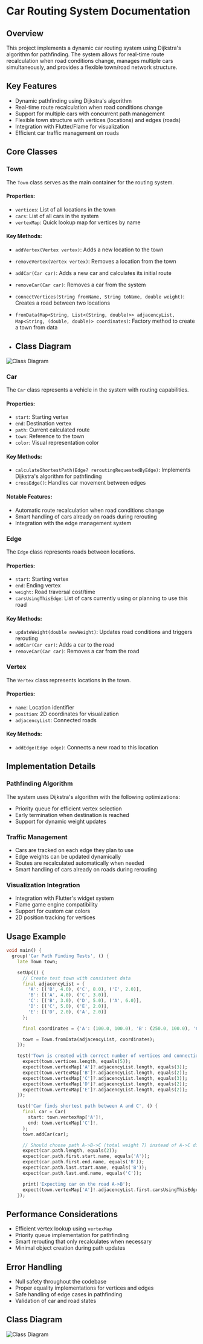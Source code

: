 # Car Routing System Documentation

## Overview
This project implements a dynamic car routing system using Dijkstra's algorithm for pathfinding. The system allows for real-time route recalculation when road conditions change, manages multiple cars simultaneously, and provides a flexible town/road network structure.

## Key Features
- Dynamic pathfinding using Dijkstra's algorithm
- Real-time route recalculation when road conditions change
- Support for multiple cars with concurrent path management
- Flexible town structure with vertices (locations) and edges (roads)
- Integration with Flutter/Flame for visualization
- Efficient car traffic management on roads

## Core Classes

### Town
The `Town` class serves as the main container for the routing system.

#### Properties:
- `vertices`: List of all locations in the town
- `cars`: List of all cars in the system
- `vertexMap`: Quick lookup map for vertices by name

#### Key Methods:
- `addVertex(Vertex vertex)`: Adds a new location to the town
- `removeVertex(Vertex vertex)`: Removes a location from the town
- `addCar(Car car)`: Adds a new car and calculates its initial route
- `removeCar(Car car)`: Removes a car from the system
- `connectVertices(String fromName, String toName, double weight)`: Creates a road between two locations
- `fromData(Map<String, List<(String, double)>> adjacencyList, Map<String, (double, double)> coordinates)`: Factory method to create a town from data

- ## Class Diagram

![Class Diagram](classes.jpg)

### Car
The `Car` class represents a vehicle in the system with routing capabilities.

#### Properties:
- `start`: Starting vertex
- `end`: Destination vertex
- `path`: Current calculated route
- `town`: Reference to the town
- `color`: Visual representation color

#### Key Methods:
- `calculateShortestPath(Edge? reroutingRequestedByEdge)`: Implements Dijkstra's algorithm for pathfinding
- `crossEdge()`: Handles car movement between edges

#### Notable Features:
- Automatic route recalculation when road conditions change
- Smart handling of cars already on roads during rerouting
- Integration with the edge management system

### Edge
The `Edge` class represents roads between locations.

#### Properties:
- `start`: Starting vertex
- `end`: Ending vertex
- `weight`: Road traversal cost/time
- `carsUsingThisEdge`: List of cars currently using or planning to use this road

#### Key Methods:
- `updateWeight(double newWeight)`: Updates road conditions and triggers rerouting
- `addCar(Car car)`: Adds a car to the road
- `removeCar(Car car)`: Removes a car from the road

### Vertex
The `Vertex` class represents locations in the town.

#### Properties:
- `name`: Location identifier
- `position`: 2D coordinates for visualization
- `adjacencyList`: Connected roads

#### Key Methods:
- `addEdge(Edge edge)`: Connects a new road to this location

## Implementation Details

### Pathfinding Algorithm
The system uses Dijkstra's algorithm with the following optimizations:
- Priority queue for efficient vertex selection
- Early termination when destination is reached
- Support for dynamic weight updates

### Traffic Management
- Cars are tracked on each edge they plan to use
- Edge weights can be updated dynamically
- Routes are recalculated automatically when needed
- Smart handling of cars already on roads during rerouting

### Visualization Integration
- Integration with Flutter's widget system
- Flame game engine compatibility
- Support for custom car colors
- 2D position tracking for vertices

## Usage Example

```dart
void main() {
  group('Car Path Finding Tests', () {
    late Town town;

    setUp(() {
      // Create test town with consistent data
      final adjacencyList = {
        'A': [('B', 4.0), ('C', 8.0), ('E', 2.0)],
        'B': [('A', 4.0), ('C', 3.0)],
        'C': [('B', 3.0), ('D', 5.0), ('A', 6.0)],
        'D': [('C', 5.0), ('E', 2.0)],
        'E': [('D', 2.0), ('A', 2.0)]
      };

      final coordinates = {'A': (100.0, 100.0), 'B': (250.0, 100.0), 'C': (250.0, 250.0), 'D': (100.0, 250.0), 'E': (100.0, 175.0)};

      town = Town.fromData(adjacencyList, coordinates);
    });

    test('Town is created with correct number of vertices and connections', () {
      expect(town.vertices.length, equals(5));
      expect(town.vertexMap['A']?.adjacencyList.length, equals(3));
      expect(town.vertexMap['B']?.adjacencyList.length, equals(2));
      expect(town.vertexMap['C']?.adjacencyList.length, equals(3));
      expect(town.vertexMap['D']?.adjacencyList.length, equals(2));
      expect(town.vertexMap['E']?.adjacencyList.length, equals(2));
    });

    test('Car finds shortest path between A and C', () {
      final car = Car(
        start: town.vertexMap['A']!,
        end: town.vertexMap['C']!,
      );
      town.addCar(car);

      // Should choose path A->B->C (total weight 7) instead of A->C directly (weight 8)
      expect(car.path.length, equals(2));
      expect(car.path.first.start.name, equals('A'));
      expect(car.path.first.end.name, equals('B'));
      expect(car.path.last.start.name, equals('B'));
      expect(car.path.last.end.name, equals('C'));

      print('Expecting car on the road A->B');
      expect(town.vertexMap['A']!.adjacencyList.first.carsUsingThisEdge, contains(car));
    });

```

## Performance Considerations
- Efficient vertex lookup using `vertexMap`
- Priority queue implementation for pathfinding
- Smart rerouting that only recalculates when necessary
- Minimal object creation during path updates

## Error Handling
- Null safety throughout the codebase
- Proper equality implementations for vertices and edges
- Safe handling of edge cases in pathfinding
- Validation of car and road states

## Class Diagram

![Class Diagram](tests.png)
